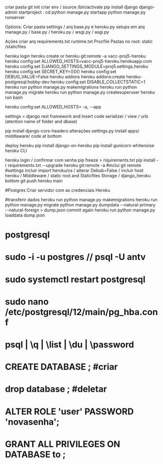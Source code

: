 criar pasta
git init
criar env / source <nameenv>/bin/activate
pip install django
django-admin startproject <nome> .
cd <nome>
python manage.py startapp <nomeapp>
python manage.py runserver

Options:
Criar pasta settings / arq base.py e heroku.py
setups em arq manage.py / base.py / heroku.py / wsgi.py / asgi.py

Ações
criar arq
requirements.txt
runtime.txt
Procfile
Pastas no root: static /staticfiles

heroku login
heroku create or heroku git:remote -a vacc-proj5-heroku
heroku config:set ALLOWED_HOSTS=vacc-proj5-heroku.herokuapp.com
heroku config:set DJANGO_SETTINGS_MODULE=proj5.settings.heroku
heroku config:set SECRET_KEY=()()()
heroku config:set DEBUG_VALUE=False
heroku addons
heroku addons:create heroku-postgresql:hobby-dev
heroku config:set DISABLE_COLLECTSTATIC=1
heroku run python manage.py makemigrations
heroku run python manage.py migrate
heroku run python manage.py createsuperuser
heroku run bash

heroku config:set ALLOWED_HOSTS=<endsiteheroku> -a, --app <nomeappheroku>




settings = django rest framework and insert code
serializer / view / urls (atention name of folder and dbase)

pip install django-cors-headers
alterações settings.py install apps/ middlaware/ code at bottom

deploy heroku
pip install django-on-heroku
pip install gunicorn whitenoise
heroku CLI


heroku login / confirmar com senha
pip freeze > riquirements.txt
pip install -r requirements.txt --upgrade
heroku git:remote -a <vacc-ecommercebackend> #inclui git remote
#settings incluir import heroku/os / alterar Debub=False / incluir host heroku / Middleware / static root and Staticfiles Storage / django_heroku bottom
git push heroku main

#Postgres
Criar servidor com as credenciais Heroku

#transferir dados
heroku run python manage.py makemigrations
heroku run python manage.py migrate
python manage.py dumpdata --natural-primary --natural-foreign > dump.json
commit again
heroku run python manage.py loaddata dump.json



# postgresql
# sudo -i -u postgres // psql -U antv
# sudo systemctl restart postgresql
# sudo nano /etc/postgresql/12/main/pg_hba.conf
# psql | \q | \list | \du | \password
# CREATE DATABASE <name>; #criar
# drop database <name>; #deletar
# ALTER ROLE 'user' PASSWORD 'novasenha';
# GRANT ALL PRIVILEGES ON DATABASE <data> to <user>;